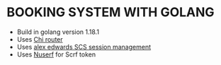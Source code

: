 # BOOKING SYSTEM WITH GOLANG

- Build in golang version 1.18.1
- Uses [Chi router](github.com/go-chi/chi/v5)
- Uses [alex edwards SCS session management](github.com/alexedwards/scs/v2)
- Uses [Nuserf](github.com/justinas/nosurf) for Scrf token
